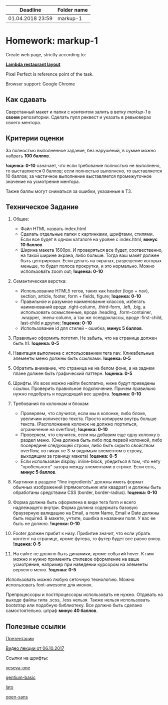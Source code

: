 | Deadline  | Folder name |
|-----------|-------------|
| 01.04.2018 23:59 | markup-1 |

# Homework: markup-1

Create web page, strictly according to:

**[Lambda restaurant layout](https://www.dropbox.com/s/xvhx2kxlvzxu5n0/Restaurant_2.psd?dl=0)**

Pixel Perfect is reference point of the task.

Browser support: Google Chrome

## Как сдавать

Сверстанный макет и папки с контентом залить в ветку *markup-1* в **своем** репозитории. Сделать пулл реквест и указать в ревьюверах своего ментора.

## Критерии оценки

За полностью выполненное задание, без нарушений, в сумме можно набрать **100 баллов**.

**!оценка: 0-10** означает, что если требование полностью не выполнено, то выставляется 0 баллов; если полностью выполнено, то выставляется 10 баллов; за частичное выполнение выставляется промежуточное значение на усмотрение ментора.

Также баллы могут сниматься за ошибки, указанные в ТЗ.

## Техническое Задание

1. Общее:
	 - Файл HTML назвать index.html
	 - Сделать отдельные папки с картинками, шрифтами, стилями. Если все будет в одном каталоге на уровне с index.html, **минус 10 баллов**.
   - Ширина макета 1600px. И проверяться все будет, соотвественно, на такой ширине экрана, либо больше. Тогда ваш макет должен быть центрирован. Если делать на экранах, разрешение которых меньше, то будет полоса прокрутки, и это нормально. Можно использовать zoom out;
   **!оценка: 0-10**

2. Семантическая верстка:
	 - Использование HTML5 тегов, таких как header (logo + nav), section, article, footer, form + fields, figure;
	 **!оценка: 0-10**
	 - Правильное и разумное наименование классов, избегать наименований вроде .right-column, .third-form, .left, .big, а использовать осмысленные, вроде .heading, .form-container, .wrapper, .menu-column, а так же псевдоклассы, вроде :first-child, last-child и другие;
	 **!оценка: 0-10**
	 - Использование id для стилей - ошибка, **минус 5 баллов**.

3. Правильно оформить логотип. Не забыть, что на странице должен быть h1.
**!оценка: 0-5**

4. Навигация выполнена с использованием тега nav. Кликабельные элементы меню должны быть ссылками.
**!оценка: 0-5**

5. Обратить внимание, что страница не на белом фоне, а на заднем плане должен быть графический паттерн.
**!оценка: 0-5**

6. Шрифты. Их всех можно найти бесплатно, ниже будут приведены ссылки. Проверить правильное подключение. Причем правильно нужно подобрать и подходящий вес шрифта.
**!оценка: 0-10**

7. Требования по колонкам и блокам:
	 - Проверяем, что случится, если мы в колонке, либо блоке, увеличим количество текста. Просто копируем внутрь больше текста. (Расположение колонок не должно портиться, ограничение на overflow);
	**!оценка: 0-10**
	 - Проверяем, что случится, если мы добавим еще одну колонку в раздел меню. (Она должна быть либо под первой колонкой, либо посередине следующей строки, либо быть скрыто свойством overflow, но никак не 3-м видимым элементом в строку, выходящим за границу макета)
	**!оценка: 0-5**
	 - Если использован display: inline-block, убедиться в том, что нету "пробельного" зазора между элементами в строке. Если есть, **минус 5 баллов**.

8. Картинки в разделе "fine ingredients" должны иметь формат обычных изображений (прямокгольник или квадрат) и должны быть обработаны средствами CSS (border, border-radius).
**!оценка: 0-10**

9. Форма должна быть оформлена в виде тега form и всего надлежащего внутри. Форма должна содержать базовую браузерную валидацию на Email, а поля Name, Email и Date должны быть required. В макете, учтите, ошибка в названии поля. У вас ее быть не должно.
**!оценка: 0-10**

10. Footer должен прибит к низу. Прибитие значит, что если убрать контент на странице, кроме футера, то футер будет все равно внизу.
**!оценка: 0-5**

11. На сайте не должно быть динамики, кроме событий hover. К ним можно и нужно применить стилевое оформление на ваше усмотрение, например при наведении курсором на элементы верхенго меню.
**!оценка: 0-5**

Использовать можно любую сеточную технологию. Можно использовать font-awesome для иконок.

Препроцессоры и постпроцессоры использовать не нужно. Отдавать на выходе файлы типа .scss, .less нельзя. Также нельзя использовать bootstrap или подобную библиотеку. Все должно быть сделано самостоятельно. штраф **минус 40 баллов**.

## Полезные ссылки

[Презентации](https://github.com/rolling-scopes/front-end-course/wiki/Position.-Floats.-Semantics.-CSS3)

[Видео лекции от 06.10.2017](https://youtu.be/gYYWe7vlEQk)

Ссылки на шрифты:

[yeseva-one](https://www.fontsquirrel.com/fonts/yeseva-one)

[gentium-basic](https://www.fontsquirrel.com/fonts/gentium-basic)

[lato](https://www.fontsquirrel.com/fonts/lato)

[open-sans](https://www.fontsquirrel.com/fonts/open-sans)
